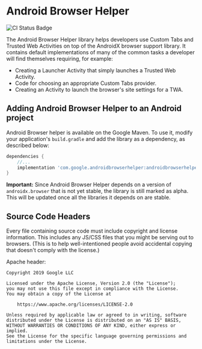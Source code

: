 # Android Browser Helper

![CI Status Badge](https://github.com/GoogleChrome/android-browser-helper/workflows/Android%20CI/badge.svg)

The Android Browser Helper library helps developers use Custom Tabs and Trusted
Web Activities on top of the AndroidX browser support library.
It contains default implementations of many of the common tasks a
developer will find themselves requiring, for example:

* Creating a Launcher Activity that simply launches a Trusted Web Activity.
* Code for choosing an appropriate Custom Tabs provider.
* Creating an Activity to launch the browser's site settings for a TWA.

## Adding Android Browser Helper to an Android project

Android Browser helper is available on the Google Maven. To use it, modify your application's
`build.gradle` and add the library as a dependency, as described below:

```gradle
dependencies {
    //...
    implementation 'com.google.androidbrowserhelper:androidbrowserhelper:0.1.0-alpha1'
}

``` 

**Important:** Since Android Browser Helper depends on a version of `androidx.browser` that is not
yet stable, the library is still marked as alpha. This will be updated once all the libraries
it depends on are stable.

## Source Code Headers

Every file containing source code must include copyright and license
information. This includes any JS/CSS files that you might be serving out to
browsers. (This is to help well-intentioned people avoid accidental copying that
doesn't comply with the license.)

Apache header:

    Copyright 2019 Google LLC

    Licensed under the Apache License, Version 2.0 (the "License");
    you may not use this file except in compliance with the License.
    You may obtain a copy of the License at

        https://www.apache.org/licenses/LICENSE-2.0

    Unless required by applicable law or agreed to in writing, software
    distributed under the License is distributed on an "AS IS" BASIS,
    WITHOUT WARRANTIES OR CONDITIONS OF ANY KIND, either express or implied.
    See the License for the specific language governing permissions and
    limitations under the License.
